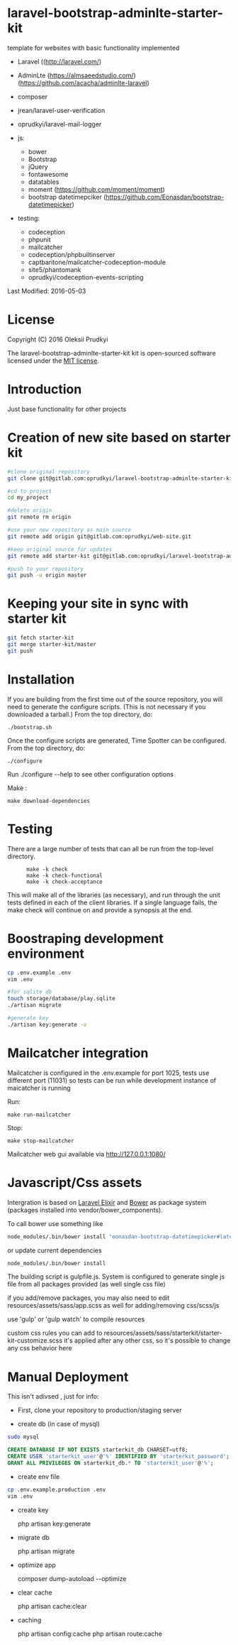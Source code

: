 laravel-bootstrap-adminlte-starter-kit 
=============
template for websites with basic functionality implemented
- Laravel ((http://laravel.com/)  
- AdminLte (https://almsaeedstudio.com/) (https://github.com/acacha/adminlte-laravel) 
- composer
- jrean/laravel-user-verification
- oprudkyi/laravel-mail-logger
- js:
	- bower
	- Bootstrap
	- jQuery 
	- fontawesome
	- datatables
	- moment (https://github.com/moment/moment)
	- bootstrap datetimepciker (https://github.com/Eonasdan/bootstrap-datetimepicker)

- testing:
	- codeception
	- phpunit
	- mailcatcher
	- codeception/phpbuiltinserver
	- captbaritone/mailcatcher-codeception-module
	- site5/phantomank
	- oprudkyi/codeception-events-scripting



Last Modified: 2016-05-03

License
=======

Copyright (C) 2016 Oleksii Prudkyi

The laravel-bootstrap-adminlte-starter-kit kit is open-sourced software licensed under the [MIT license](http://opensource.org/licenses/MIT).


Introduction
============

Just base functionality for other projects

Creation of new site based on starter kit
============

```sh
#clone original repository
git clone git@gitlab.com:oprudkyi/laravel-bootstrap-adminlte-starter-kit.git my_project

#cd to project
cd my_project

#delete origin
git remote rm origin

#use your new repository as main source 
git remote add origin git@gitlab.com:oprudkyi/web-site.git

#keep original source for updates
git remote add starter-kit git@gitlab.com:oprudkyi/laravel-bootstrap-adminlte-starter-kit.git

#push to your repository
git push -u origin master
```

Keeping your site in sync with starter kit
============

```sh
git fetch starter-kit
git merge starter-kit/master
git push
```


Installation
============

If you are building from the first time out of the source repository, you will
need to generate the configure scripts.  (This is not necessary if you
downloaded a tarball.)  From the top directory, do:

    ./bootstrap.sh

Once the configure scripts are generated, Time Spotter can be configured.
From the top directory, do:

    ./configure


Run ./configure --help to see other configuration options

Make :

	make download-dependencies


Testing
=======

There are a large number of tests that can all be run
from the top-level directory.

          make -k check
          make -k check-functional
          make -k check-acceptance

This will make all of the libraries (as necessary), and run through
the unit tests defined in each of the client libraries. If a single
language fails, the make check will continue on and provide a synopsis
at the end.


Boostraping development environment
===================================

```sh
cp .env.example .env
vim .env

#for sqlite db
touch storage/database/play.sqlite
./artisan migrate

#generate key
./artisan key:generate -v
```

Mailcatcher integration
======================

Mailcatcher is configured in the .env.example for port 1025, 
tests use different port (11031) so tests can be run while development instance of maicatcher is running 

Run:

	make run-mailcatcher

Stop:

	make stop-mailcatcher

Mailcatcher web gui available via http://127.0.0.1:1080/	


Javascript/Css assets
====================

Intergration is based on [Laravel Elixir](https://laravel.com/docs/master/elixir) and 
[Bower](http://bower.io) as package system (packages installed into vendor/bower_components). 

To call bower use something like 

```sh
node_modules/.bin/bower install "eonasdan-bootstrap-datetimepicker#latest" --save
```

or update current dependencies

```sh
node_modules/.bin/bower install
```

The building script is gulpfile.js. System is configured to generate single js file from all packages provided (as well single css file)  

if you add/remove packages, you may also need to edit resources/assets/sass/app.scss as well for adding/removing css/scss/js 

use 'gulp' or 'gulp watch' to compile resources

custom css rules you can add to resources/assets/sass/starterkit/starter-kit-customize.scss
it's applied after any other css, so it's possible to change any css behavior here


Manual Deployment
=================
This isn't adivsed , just for info:

* First, clone your repository to production/staging server 

* create db (in case of mysql)
```sh
sudo mysql 
```

```sql
CREATE DATABASE IF NOT EXISTS starterkit_db CHARSET=utf8;
CREATE USER 'starterkit_user'@'%' IDENTIFIED BY 'starterkit_password';
GRANT ALL PRIVILEGES ON starterkit_db.* TO 'starterkit_user'@'%';
```

* create env file
```sh
cp .env.example.production .env
vim .env
```

* create key

	php artisan key:generate

* migrate db

	php artisan migrate

* optimize app

	composer dump-autoload --optimize

* clear cache

	php artisan cache:clear

* caching 

	php artisan config:cache
	php artisan route:cache



